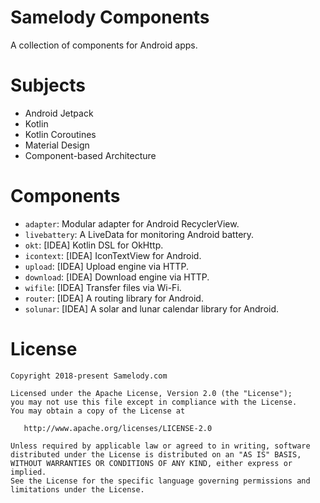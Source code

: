 # Samelody Components

A collection of components for Android apps.

# Subjects

- Android Jetpack
- Kotlin
- Kotlin Coroutines
- Material Design
- Component-based Architecture

# Components

- `adapter`: Modular adapter for Android RecyclerView.
- `livebattery`: A LiveData for monitoring Android battery.
- `okt`: [IDEA] Kotlin DSL for OkHttp.
- `icontext`: [IDEA] IconTextView for Android.
- `upload`: [IDEA] Upload engine via HTTP.
- `download`: [IDEA] Download engine via HTTP.
- `wifile`: [IDEA] Transfer files via Wi-Fi.
- `router`: [IDEA] A routing library for Android.
- `solunar`: [IDEA] A solar and lunar calendar library for Android.

# License

```
Copyright 2018-present Samelody.com

Licensed under the Apache License, Version 2.0 (the "License");
you may not use this file except in compliance with the License.
You may obtain a copy of the License at

   http://www.apache.org/licenses/LICENSE-2.0

Unless required by applicable law or agreed to in writing, software
distributed under the License is distributed on an "AS IS" BASIS,
WITHOUT WARRANTIES OR CONDITIONS OF ANY KIND, either express or implied.
See the License for the specific language governing permissions and
limitations under the License.
```